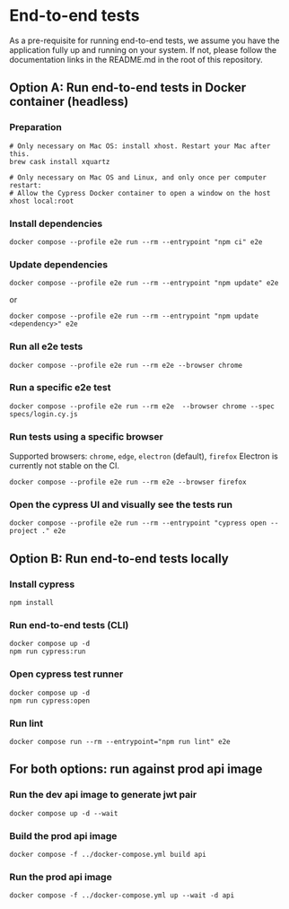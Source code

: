 # End-to-end tests

As a pre-requisite for running end-to-end tests, we assume you have the application fully up and running on your system.
If not, please follow the documentation links in the README.md in the root of this repository.

## Option A: Run end-to-end tests in Docker container (headless)

### Preparation

```shell
# Only necessary on Mac OS: install xhost. Restart your Mac after this.
brew cask install xquartz
```

```shell
# Only necessary on Mac OS and Linux, and only once per computer restart:
# Allow the Cypress Docker container to open a window on the host
xhost local:root
```

### Install dependencies

```shell
docker compose --profile e2e run --rm --entrypoint "npm ci" e2e
```

### Update dependencies

```shell
docker compose --profile e2e run --rm --entrypoint "npm update" e2e
```

or

```shell
docker compose --profile e2e run --rm --entrypoint "npm update <dependency>" e2e
```

### Run all e2e tests

```shell
docker compose --profile e2e run --rm e2e --browser chrome
```

### Run a specific e2e test

```shell
docker compose --profile e2e run --rm e2e  --browser chrome --spec specs/login.cy.js
```

### Run tests using a specific browser

Supported browsers: `chrome`, `edge`, `electron` (default), `firefox`
Electron is currently not stable on the CI.

```shell
docker compose --profile e2e run --rm e2e --browser firefox
```

### Open the cypress UI and visually see the tests run

```shell
docker compose --profile e2e run --rm --entrypoint "cypress open --project ." e2e
```

## Option B: Run end-to-end tests locally

### Install cypress

```shell
npm install
```

### Run end-to-end tests (CLI)

```shell
docker compose up -d
npm run cypress:run
```

### Open cypress test runner

```shell
docker compose up -d
npm run cypress:open
```

### Run lint

```shell
docker compose run --rm --entrypoint="npm run lint" e2e
```

## For both options: run against prod api image

### Run the dev api image to generate jwt pair

```shell
docker compose up -d --wait
```

### Build the prod api image

```shell
docker compose -f ../docker-compose.yml build api
```

### Run the prod api image

```shell
docker compose -f ../docker-compose.yml up --wait -d api
```
